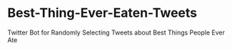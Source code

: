 # Best-Thing-Ever-Eaten-Tweets
Twitter Bot for Randomly Selecting Tweets about Best Things People Ever Ate
